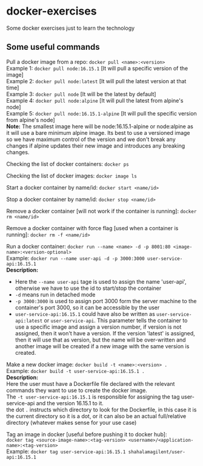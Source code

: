 # docker-exercises
Some docker exercises just to learn the technology

## Some useful commands  
Pull a docker image from a repo: `docker pull <name>:<version>`  
Example 1: `docker pull node:16.15.1`  [It will pull a specific version of the image]  
Example 2: `docker pull node:latest` [It will pull the latest version at that time]   
Example 3: `docker pull node` [It will be the latest by default]  
Example 4: `docker pull node:alpine` [It will pull the latest from alpine's node]  
Example 5: `docker pull node:16.15.1-alpine` [It will pull the specific version from alpine's node]  
<strong>Note:</strong> The smallest image here will be node:16.15.1-alpine or node:alpine as it will use a bare minimum alpine image. Its best to use a versioned image so we have maximum control of the version and we don't break any changes if alpine updates their new image and introduces any breaking changes.  

Checking the list of docker containers: `docker ps`

Checking the list of docker images: `docker image ls`

Start a docker container by name/id: `docker start <name/id>`

Stop a docker container by name/id: `docker stop <name/id>`

Remove a docker container [will not work if the container is running]: `docker rm <name/id>`

Remove a docker container with force flag [used when a container is running]: `docker rm -f <name/id>`

Run a docker container: `docker run --name <name> -d -p 8001:80 <image-name>:<version-optional>`  
Example: `docker run --name user-api -d -p 3000:3000 user-service-api:16.15.1`  
<strong>Description:</strong>  
* Here the `--name user-api` tage is used to assign the name 'user-api', otherwise we have to use the id to start/stop the container
* `-d` means run in detached mode
* `-p 3000:3000` is used to assign port 3000 form the server machine to the container's port 3000, so it can be accessible by the user
*  `user-service-api:16.15.1` could have also be written as `user-service-api:latest` or `user-service-api`. This parameter tells the container to use a specific image and assign a version number, if version is not assigned, then it won't have a version. If the version 'latest' is assigned, then it will use that as version, but the name will be over-written and another image will be created if a new image with the same version is created.  

Make a new docker image: `docker build -t <name>:<version> .`  
Example: `docker build -t user-service-api:16.15.1 .`  
<strong>Description:</strong>  
Here the user must have a Dockerfile file declared with the relevant commands they want to use to create the docker image.  
The `-t user-service-api:16.15.1` is responsible for assigning the tag user-service-api and the version 16.15.1 to it.  
the dot `.` instructs which directory to look for the Dockerfile, in this case it is the current directory so it is a dot, or it can also be an actual full/relative directory (whatever makes sense for your use case)

Tag an image in docker [useful before pushing it to docker hub]:  
`docker tag <source-image-name>:<tag-version> <username>/<application-name>:<tag-version>`   
Example: `docker tag user-service-api:16.15.1 shahalamagilent/user-api:16.15.1`  

